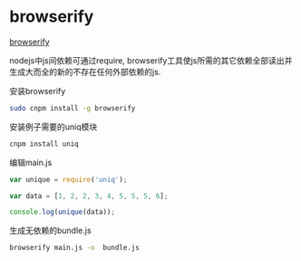 # browserify



[browserify](http://browserify.org/)

nodejs中js间依赖可通过require, browserify工具使js所需的其它依赖全部读出并生成大而全的新的不存在任何外部依赖的js.



安装browserify

```bash
sudo cnpm install -g browserify
```

安装例子需要的uniq模块

```bash
cnpm install uniq
```

编辑main.js

```js
var unique = require('uniq');

var data = [1, 2, 2, 3, 4, 5, 5, 5, 6];

console.log(unique(data));
```

生成无依赖的bundle.js

```bash
browserify main.js -o  bundle.js
```
